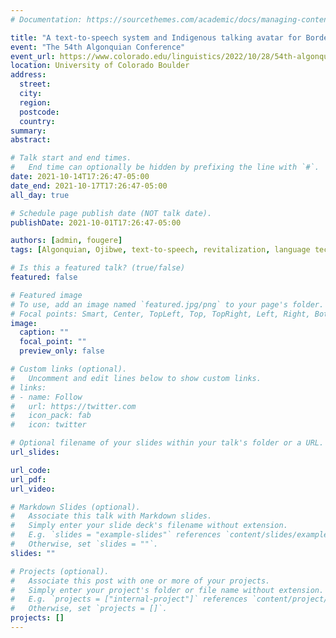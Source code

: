 ```yaml
---
# Documentation: https://sourcethemes.com/academic/docs/managing-content/

title: "A text-to-speech system and Indigenous talking avatar for Border Lakes Ojibwe"
event: "The 54th Algonquian Conference"
event_url: https://www.colorado.edu/linguistics/2022/10/28/54th-algonquian-conference-held-october-20-23-cu-campus
location: University of Colorado Boulder
address:
  street:
  city:
  region:
  postcode:
  country:
summary:
abstract:

# Talk start and end times.
#   End time can optionally be hidden by prefixing the line with `#`.
date: 2021-10-14T17:26:47-05:00
date_end: 2021-10-17T17:26:47-05:00
all_day: true

# Schedule page publish date (NOT talk date).
publishDate: 2021-10-01T17:26:47-05:00

authors: [admin, fougere]
tags: [Algonquian, Ojibwe, text-to-speech, revitalization, language technology, deep learning, artificial intelligence, indigenous technology]

# Is this a featured talk? (true/false)
featured: false

# Featured image
# To use, add an image named `featured.jpg/png` to your page's folder. 
# Focal points: Smart, Center, TopLeft, Top, TopRight, Left, Right, BottomLeft, Bottom, BottomRight.
image:
  caption: ""
  focal_point: ""
  preview_only: false

# Custom links (optional).
#   Uncomment and edit lines below to show custom links.
# links:
# - name: Follow
#   url: https://twitter.com
#   icon_pack: fab
#   icon: twitter

# Optional filename of your slides within your talk's folder or a URL.
url_slides:

url_code:
url_pdf:
url_video:

# Markdown Slides (optional).
#   Associate this talk with Markdown slides.
#   Simply enter your slide deck's filename without extension.
#   E.g. `slides = "example-slides"` references `content/slides/example-slides.md`.
#   Otherwise, set `slides = ""`.
slides: ""

# Projects (optional).
#   Associate this post with one or more of your projects.
#   Simply enter your project's folder or file name without extension.
#   E.g. `projects = ["internal-project"]` references `content/project/deep-learning/index.md`.
#   Otherwise, set `projects = []`.
projects: []
---
```

